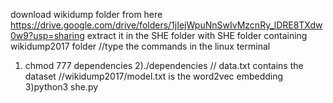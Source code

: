 download wikidump folder from here https://drive.google.com/drive/folders/1jIejWpuNnSwIvMzcnRy_lDRE8TXdw0w9?usp=sharing
extract it in the SHE folder with SHE folder containing wikidump2017 folder
//type the commands in the linux terminal
1) chmod 777 dependencies 
2)./dependencies
// data.txt contains the dataset
//wikidump2017/model.txt is the word2vec embedding
3)python3 she.py
